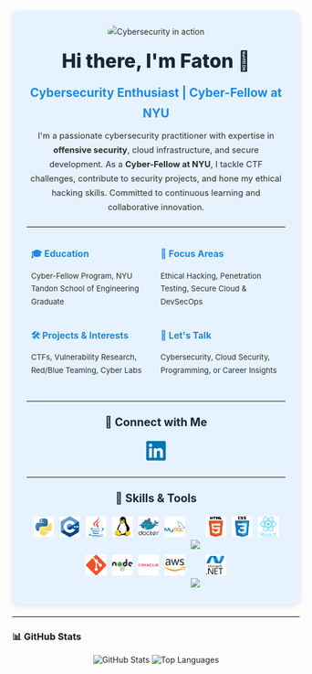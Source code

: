 <div style="background-color: #e6f3ff; padding: 25px; border-radius: 12px; margin: 15px auto; max-width: 800px; box-shadow: 0 3px 10px rgba(0,0,0,0.1); font-family: Inter, sans-serif; color: #2d2d2d; line-height: 1.7;">

   <div align="center">
    <img src="https://media.giphy.com/media/hun4DFmfnDId3lid5b/giphy.gif" width="300" alt="Cybersecurity in action" style="border-radius: 12px;" />
  </div> 
  
  <h1 align="center" style="color: #1a2634; font-weight: 800; font-size: 2.4em; margin: 10px 0;">     
    Hi there, I'm Faton 👋  
  </h1>
 
  <h3 align="center" style="color: #1e88e5; font-weight: 700; font-size: 1.5em; margin: 5px 0;">
    Cybersecurity Enthusiast | Cyber-Fellow at NYU  
  </h3>

  <p style="font-size: 1.05em; text-align: center; color: #2d2d2d; font-weight: 400; line-height: 1.7; margin: 10px 0;"> 
    I'm a passionate cybersecurity practitioner with expertise in <strong>offensive security</strong>, cloud infrastructure, and secure development. 
    As a <strong>Cyber-Fellow at NYU</strong>, I tackle CTF challenges, contribute to security projects, and hone my ethical hacking skills. 
    Committed to continuous learning and collaborative innovation.
  </p>

  <hr style="margin: 20px 0; border: none; border-top: 1px solid #ddd;" />

  <div style="display: flex; justify-content: space-around; flex-wrap: wrap; font-size: 0.95em;">
    <div style="flex: 1; min-width: 180px; margin: 8px;">
      <h4 style="color: #1e88e5; font-weight: 700; font-size: 1.2em; margin: 5px 0;"><strong>🎓 Education</strong></h4>
      <p style="color: #2d2d2d; font-weight: 400;">Cyber-Fellow Program, NYU Tandon School of Engineering Graduate</p>
    </div>
    <div style="flex: 1; min-width: 180px; margin: 8px;">
      <h4 style="color: #1e88e5; font-weight: 700; font-size: 1.2em; margin: 5px 0;"><strong>🔐 Focus Areas</strong></h4>
      <p style="color: #2d2d2d; font-weight: 400;">Ethical Hacking, Penetration Testing, Secure Cloud & DevSecOps</p>
    </div>
    <div style="flex: 1; min-width: 180px; margin: 8px;">
      <h4 style="color: #1e88e5; font-weight: 700; font-size: 1.2em; margin: 5px 0;"><strong>🛠️ Projects & Interests</strong></h4>
      <p style="color: #2d2d2d; font-weight: 400;">CTFs, Vulnerability Research, Red/Blue Teaming, Cyber Labs</p>
    </div>
    <div style="flex: 1; min-width: 180px; margin: 8px;">
      <h4 style="color: #1e88e5; font-weight: 700; font-size: 1.2em; margin: 5px 0;"><strong>💬 Let's Talk</strong></h4>
      <p style="color: #2d2d2d; font-weight: 400;">Cybersecurity, Cloud Security, Programming, or Career Insights</p>
    </div>
  </div>

  <hr style="margin: 20px 0; border: none; border-top: 1px solid #ddd;" />

  <h3 style="text-align: center; color: #1a2634; font-weight: 700; font-size: 1.4em; margin: 10px 0;">🔗 Connect with Me</h3>
  <p align="center" style="margin: 15px 0;">
    <a href="https://www.linkedin.com/in/faton-haxhiu-71743511a/" target="_blank" style="margin: 0 8px;" aria-label="LinkedIn Profile">
      <img src="https://raw.githubusercontent.com/devicons/devicon/master/icons/linkedin/linkedin-original.svg" alt="LinkedIn" width="36" height="36"/>
    </a>
  </p>

  <hr style="margin: 20px 0; border: none; border-top: 1px solid #ddd;" />

  <h3 style="text-align: center; color: #1a2634; font-weight: 700; font-size: 1.4em; margin: 10px 0;">🧰 Skills & Tools</h3>
  <div style="text-align: center; font-size: 0;">
    <img src="https://raw.githubusercontent.com/devicons/devicon/master/icons/python/python-original.svg" alt="Python" width="36" height="36" style="margin: 5px;">
    <img src="https://raw.githubusercontent.com/devicons/devicon/master/icons/cplusplus/cplusplus-original.svg" alt="C++" width="36" height="36" style="margin: 5px;">
    <img src="https://raw.githubusercontent.com/devicons/devicon/master/icons/java/java-original.svg" alt="Java" width="36" height="36" style="margin: 5px;">
    <img src="https://raw.githubusercontent.com/devicons/devicon/master/icons/linux/linux-original.svg" alt="Linux" width="36" height="36" style="margin: 5px;">
    <img src="https://raw.githubusercontent.com/devicons/devicon/master/icons/docker/docker-original-wordmark.svg" alt="Docker" width="36" height="36" style="margin: 5px;">
    <img src="https://raw.githubusercontent.com/devicons/devicon/master/icons/mysql/mysql-original-wordmark.svg" alt="MySQL" width="36" height="36" style="margin: 5px;">
    <img src="https://www.svgrepo.com/show/303229/microsoft-sql-server-logo.svg" alt="SQL Server" width="36" height="36" style="margin: 5px;">
    <img src="https://raw.githubusercontent.com/devicons/devicon/master/icons/html5/html5-original-wordmark.svg" alt="HTML5" width="36" height="36" style="margin: 5px;">
    <img src="https://raw.githubusercontent.com/devicons/devicon/master/icons/css3/css3-original-wordmark.svg" alt="CSS3" width="36" height="36" style="margin: 5px;">
    <img src="https://raw.githubusercontent.com/devicons/devicon/master/icons/react/react-original-wordmark.svg" alt="React" width="36" height="36" style="margin: 5px;">
    <img src="https://raw.githubusercontent.com/devicons/devicon/master/icons/git/git-original.svg" alt="Git" width="36" height="36" style="margin: 5px;">
    <img src="https://raw.githubusercontent.com/devicons/devicon/master/icons/nodejs/nodejs-original-wordmark.svg" alt="Node.js" width="36" height="36" style="margin: 5px;">
    <img src="https://raw.githubusercontent.com/devicons/devicon/master/icons/oracle/oracle-original.svg" alt="Oracle" width="36" height="36" style="margin: 5px;">
    <img src="https://raw.githubusercontent.com/devicons/devicon/master/icons/amazonwebservices/amazonwebservices-original-wordmark.svg" alt="AWS" width="36" height="36" style="margin: 5px;">
    <img src="https://www.vectorlogo.zone/logos/microsoft_azure/microsoft_azure-icon.svg" alt="Azure" width="36" height="36" style="margin: 5px;">
    <img src="https://raw.githubusercontent.com/devicons/devicon/master/icons/dot-net/dot-net-original-wordmark.svg" alt=".NET" width="36" height="36" style="margin: 5px;">
  </div>
</div>

<hr style="margin: 20px 0; border: none; border-top: 1px solid #ddd;" />  

### 📊 GitHub Stats
<p align="center" style="font-family: Inter, sans-serif; color: #1a2634;">
  <img src="https://github-readme-stats.vercel.app/api?username=fatonhaxhiu&show_icons=true&theme=light&hide_border=true" alt="GitHub Stats" width="400" />
  <img src="https://github-readme-stats.vercel.app/api/top-langs/?username=fatonhaxhiu&layout=compact&theme=light&hide_border=true" alt="Top Languages" width="300" />
</p>
